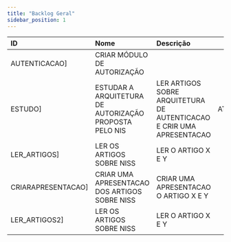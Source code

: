 ```yaml
---
title: "Backlog Geral"
sidebar_position: 1
---
```

|ID |Nome |Descrição | Type | Status|
|:--|:----|:-------- |:----:| :---: |
|AUTENTICACAO]|CRIAR MÓDULO DE AUTORIZAÇÃO||EPIC|-|
|ESTUDO]|ESTUDAR A ARQUITETURA DE AUTORIZAÇÃO PROPOSTA PELO NIS|LER ARTIGOS SOBRE ARQUITETURA DE AUTENTICACAO E CRIR UMA APRESENTACAO|ATOMICUSERSTORY|-|
|LER_ARTIGOS]|LER OS ARTIGOS SOBRE NISS|LER O ARTIGO X E Y|TASKBACKLOG|-|
|CRIARAPRESENTACAO]|CRIAR UMA APRESENTACAO DOS ARTIGOS SOBRE NISS|CRIAR UMA APRESENTACAO O ARTIGO X E Y|TASKBACKLOG|-|
|LER_ARTIGOS2]|LER OS ARTIGOS SOBRE NISS|LER O ARTIGO X E Y|TASKBACKLOG|-|
